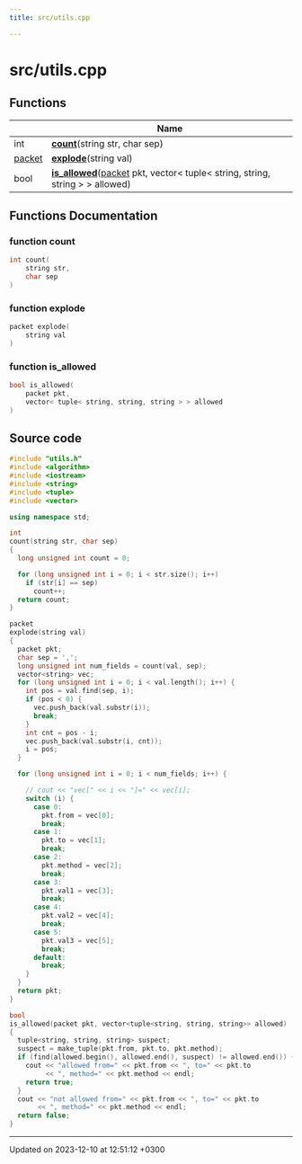 ```yaml
---
title: src/utils.cpp

---
```


# src/utils.cpp



## Functions

|                | Name           |
| -------------- | -------------- |
| int | **[count](Files/utils_8cpp.md#function-count)**(string str, char sep) |
| [packet](Classes/structpacket.md) | **[explode](Files/utils_8cpp.md#function-explode)**(string val) |
| bool | **[is_allowed](Files/utils_8cpp.md#function-is-allowed)**([packet](Classes/structpacket.md) pkt, vector< tuple< string, string, string > > allowed) |


## Functions Documentation

### function count

```cpp
int count(
    string str,
    char sep
)
```


### function explode

```cpp
packet explode(
    string val
)
```


### function is_allowed

```cpp
bool is_allowed(
    packet pkt,
    vector< tuple< string, string, string > > allowed
)
```




## Source code

```cpp
#include "utils.h"
#include <algorithm>
#include <iostream>
#include <string>
#include <tuple>
#include <vector>

using namespace std;

int
count(string str, char sep)
{
  long unsigned int count = 0;

  for (long unsigned int i = 0; i < str.size(); i++)
    if (str[i] == sep)
      count++;
  return count;
}

packet
explode(string val)
{
  packet pkt;
  char sep = ',';
  long unsigned int num_fields = count(val, sep);
  vector<string> vec;
  for (long unsigned int i = 0; i < val.length(); i++) {
    int pos = val.find(sep, i);
    if (pos < 0) {
      vec.push_back(val.substr(i));
      break;
    }
    int cnt = pos - i;
    vec.push_back(val.substr(i, cnt));
    i = pos;
  }

  for (long unsigned int i = 0; i < num_fields; i++) {

    // cout << "vec[" << i << "]=" << vec[i];
    switch (i) {
      case 0:
        pkt.from = vec[0];
        break;
      case 1:
        pkt.to = vec[1];
        break;
      case 2:
        pkt.method = vec[2];
        break;
      case 3:
        pkt.val1 = vec[3];
        break;
      case 4:
        pkt.val2 = vec[4];
        break;
      case 5:
        pkt.val3 = vec[5];
        break;
      default:
        break;
    }
  }
  return pkt;
}

bool
is_allowed(packet pkt, vector<tuple<string, string, string>> allowed)
{
  tuple<string, string, string> suspect;
  suspect = make_tuple(pkt.from, pkt.to, pkt.method);
  if (find(allowed.begin(), allowed.end(), suspect) != allowed.end()) {
    cout << "allowed from=" << pkt.from << ", to=" << pkt.to
         << ", method=" << pkt.method << endl;
    return true;
  }
  cout << "not allowed from=" << pkt.from << ", to=" << pkt.to
       << ", method=" << pkt.method << endl;
  return false;
}
```


-------------------------------

Updated on 2023-12-10 at 12:51:12 +0300
